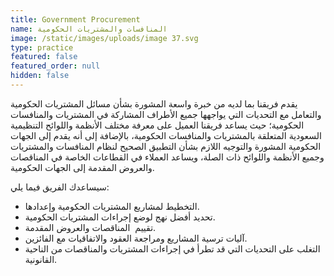 ```yaml
---
title: Government Procurement
name: المنافسات والمشتريات الحكومية
image: /static/images/uploads/image 37.svg
type: practice
featured: false
featured_order: null
hidden: false
---
```

يقدم فريقنا بما لديه من خبرة واسعة المشورة بشأن مسائل المشتريات الحكومية والتعامل مع التحديات التي يواجهها جميع الأطراف المشاركة في المشتريات والمنافسات الحكومية؛ حيث يساعد فريقنا العميل على معرفة مختلف الأنظمة واللوائح التنظيمية السعودية المتعلقة بالمشتريات والمنافسات الحكومية، بالإضافة إلى أنه يقدم إلى الجهات الحكومية المشورة والتوجيه اللازم بشأن التطبيق الصحيح لنظام المنافسات والمشتريات وجميع الأنظمة واللوائح ذات الصلة، ويساعد العملاء في القطاعات الخاصة في المناقصات والعروض المقدمة إلى الجهات الحكومية.

سيساعدك الفريق فيما يلي:

- التخطيط لمشاريع المشتريات الحكومية وإعدادها.
- تحديد أفضل نهج لوضع إجراءات المشتريات الحكومية.
- تقييم  المناقصات والعروض المقدمة.
- آليات ترسية المشاريع ومراجعة العقود والاتفاقيات مع الفائزين.
- التغلب على التحديات التي قد تطرأ في إجراءات المشتريات والمناقصات من الناحية القانونية.
